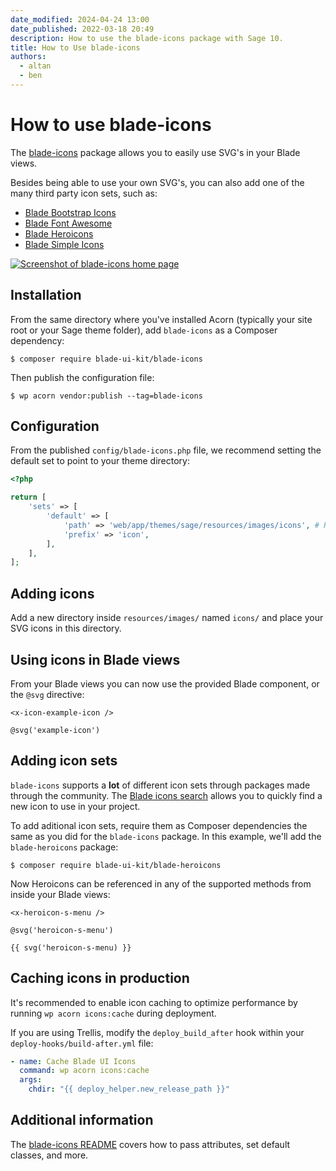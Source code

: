 ```yaml
---
date_modified: 2024-04-24 13:00
date_published: 2022-03-18 20:49
description: How to use the blade-icons package with Sage 10.
title: How to Use blade-icons
authors:
  - altan
  - ben
---
```


# How to use blade-icons

The [blade-icons](https://github.com/blade-ui-kit/blade-icons) package allows you to easily use SVG's in your Blade views.

Besides being able to use your own SVG's, you can also add one of the many third party icon sets, such as:

* [Blade Bootstrap Icons](https://github.com/davidhsianturi/blade-bootstrap-icons)
* [Blade Font Awesome](https://github.com/owenvoke/blade-fontawesome)
* [Blade Heroicons](https://github.com/blade-ui-kit/blade-heroicons)
* [Blade Simple Icons](https://github.com/ublabs/blade-simple-icons)

[![Screenshot of blade-icons home page](https://cdn.roots.io/app/uploads/use-blade-icons.png)](https://blade-ui-kit.com/blade-icons)

## Installation

From the same directory where you've installed Acorn (typically your site root or your Sage theme folder), add `blade-icons` as a Composer dependency:

```shell
$ composer require blade-ui-kit/blade-icons
```

Then publish the configuration file:

```shell
$ wp acorn vendor:publish --tag=blade-icons
```

## Configuration

From the published `config/blade-icons.php` file, we recommend setting the default set to point to your theme directory:

```php
<?php

return [
    'sets' => [
        'default' => [
            'path' => 'web/app/themes/sage/resources/images/icons', # Relative path to the new directory
            'prefix' => 'icon',
        ],
    ],
];
```

## Adding icons

Add a new directory inside `resources/images/` named `icons/` and place your SVG icons in this directory.

## Using icons in Blade views

From your Blade views you can now use the provided Blade component, or the `@svg` directive:

```blade
<x-icon-example-icon />

@svg('example-icon')
```

## Adding icon sets

`blade-icons` supports a **lot** of different icon sets through packages made through the community. The [Blade icons search](https://blade-ui-kit.com/blade-icons#search) allows you to quickly find a new icon to use in your project.

To add aditional icon sets, require them as Composer dependencies the same as you did for the `blade-icons` package. In this example, we'll add the `blade-heroicons` package:

```shell
$ composer require blade-ui-kit/blade-heroicons
```

Now Heroicons can be referenced in any of the supported methods from inside your Blade views:

```blade
<x-heroicon-s-menu />

@svg('heroicon-s-menu')

{{ svg('heroicon-s-menu) }}
```

## Caching icons in production

It's recommended to enable icon caching to optimize performance by running `wp acorn icons:cache` during deployment.

If you are using Trellis, modify the `deploy_build_after` hook within your `deploy-hooks/build-after.yml` file:

```yml
- name: Cache Blade UI Icons
  command: wp acorn icons:cache
  args:
    chdir: "{{ deploy_helper.new_release_path }}"
```

## Additional information

The [blade-icons README](https://github.com/blade-ui-kit/blade-icons) covers how to pass attributes, set default classes, and more.
